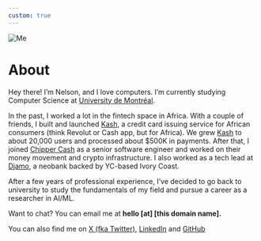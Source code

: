 ```yaml
---
custom: true
---
```


<main class="max-w-2xl w-full p-4 mx-auto py-16">
      <img
        id="me-img"
        alt="Me"
        class="aspect-[14/16] rounded-xl h-48 w-auto bg-white mb-8 object-cover hover:transition-all ease-in-out duration-700"
      />
      <h1 class="text-4xl font-semibold tracking-tight">About</h1>
      <div class="content">
        <p class="">
          Hey there! I’m Nelson, and I love computers. I’m currently studying
          Computer Science at
          <a href="https://www.umontreal.ca/">University de Montréal</a>.
        </p>
        <p class="">
          In the past, I worked a lot in the fintech space in Africa. With a
          couple of friends, I built and launched
          <a href="https://www.linkedin.com/company/72695570/">Kash</a>, a
          credit card issuing service for African consumers (think Revolut or
          Cash app, but for Africa). We grew
          <a href="https://www.linkedin.com/company/72695570/">Kash</a>
          to about 20,000 users and processed about $500K in payments. After
          that, I joined
          <a href="https://chippercash.com/">Chipper Cash</a>
          as a senior software engineer and worked on their money movement and
          crypto infrastructure. I also worked as a tech lead at
          <a href="https://www.djamo.com/">Djamo</a>, a neobank backed by
          YC-based Ivory Coast.
        </p>
        <p class="">
          After a few years of professional experience, I’ve decided to go back
          to university to study the fundamentals of my field and pursue a
          career as a researcher in AI/ML.
        </p>
        <p class="">
          Want to chat? You can email me at
          <strong>hello [at] [this domain name].</strong>
        </p>
        <p>
          You can also find me on
          <a href="https://x.com/nelsonkamga">X (fka Twitter)</a>,
          <a href="https://linkedin.com/in/nelson-kamga">LinkedIn</a> and
          <a href="https://linkedin.com/in/nelson-kamga">GitHub</a>
        </p>
      </div>
    </main>